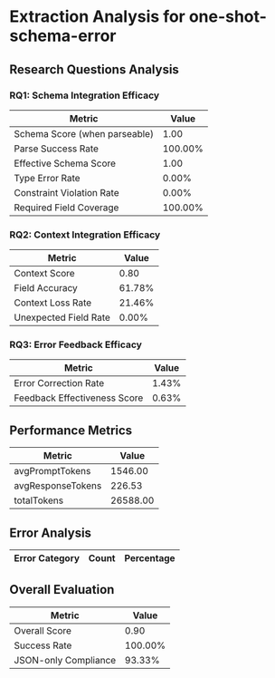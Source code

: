# Extraction Analysis for one-shot-schema-error

## Research Questions Analysis

### RQ1: Schema Integration Efficacy

| Metric | Value |
|--------|-------|
| Schema Score (when parseable) | 1.00 |
| Parse Success Rate | 100.00% |
| Effective Schema Score | 1.00 |
| Type Error Rate | 0.00% |
| Constraint Violation Rate | 0.00% |
| Required Field Coverage | 100.00% |

### RQ2: Context Integration Efficacy

| Metric | Value |
|--------|-------|
| Context Score | 0.80 |
| Field Accuracy | 61.78% |
| Context Loss Rate | 21.46% |
| Unexpected Field Rate | 0.00% |

### RQ3: Error Feedback Efficacy

| Metric | Value |
|--------|-------|
| Error Correction Rate | 1.43% |
| Feedback Effectiveness Score | 0.63% |

## Performance Metrics

| Metric | Value |
|--------|-------|
| avgPromptTokens | 1546.00 |
| avgResponseTokens | 226.53 |
| totalTokens | 26588.00 |

## Error Analysis

| Error Category | Count | Percentage |
|---------------|-------|------------|

## Overall Evaluation

| Metric | Value |
|--------|-------|
| Overall Score | 0.90 |
| Success Rate | 100.00% |
| JSON-only Compliance | 93.33% |
